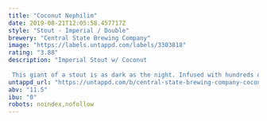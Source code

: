 ```yaml
---
title: "Coconut Nephilim"
date: 2019-08-21T12:05:58.457717Z
style: "Stout - Imperial / Double"
brewery: "Central State Brewing Company"
image: "https://labels.untappd.com/labels/3303818"
rating: "3.88"
description: "Imperial Stout w/ Coconut  This giant of a stout is as dark as the night. Infused with hundreds of pounds of coconut to soften its edges while leaving it no less aggressive in flavor."
untappd_url: "https://untappd.com/b/central-state-brewing-company-coconut-nephilim/3303818"
abv: "11.5"
ibu: "0"
robots: noindex,nofollow
---
```


